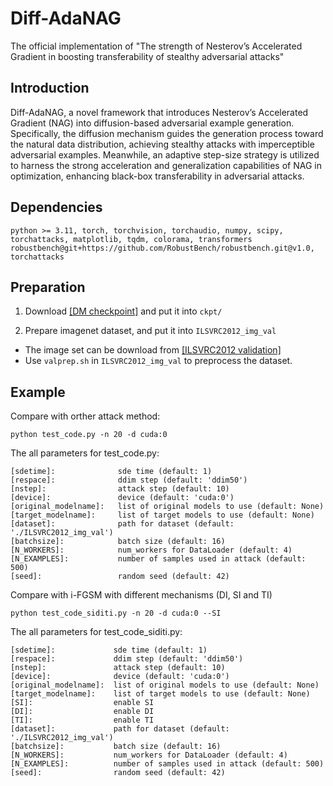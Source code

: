 # Diff-AdaNAG
The official implementation of "The strength of Nesterov’s Accelerated Gradient in boosting transferability of stealthy adversarial attacks"


## Introduction 
Diff-AdaNAG, a novel framework that introduces Nesterov’s Accelerated Gradient (NAG) into diffusion-based adversarial example generation. Specifically, the diffusion mechanism guides the generation process toward the natural data distribution, achieving stealthy attacks with imperceptible adversarial examples. Meanwhile, an adaptive step-size strategy is utilized to harness the strong acceleration and
generalization capabilities of NAG in optimization, enhancing black-box transferability in adversarial attacks.

## Dependencies
```
python >= 3.11, torch, torchvision, torchaudio, numpy, scipy, torchattacks, matplotlib, tqdm, colorama, transformers robustbench@git+https://github.com/RobustBench/robustbench.git@v1.0, torchattacks
```

## Preparation

1. Download [[DM checkpoint]](https://openaipublic.blob.core.windows.net/diffusion/jul-2021/256x256_diffusion_uncond.pt) and put it into `ckpt/`

2. Prepare imagenet dataset, and put it into `ILSVRC2012_img_val`
- The image set can be download from [[ILSVRC2012 validation]](https://image-net.org/challenges/LSVRC/2012/index.php)
- Use `valprep.sh` in `ILSVRC2012_img_val` to preprocess the dataset.

## Example 
Compare with orther attack method:
```
python test_code.py -n 20 -d cuda:0
```
The all parameters for test_code.py:
```
[sdetime]:              sde time (default: 1)
[respace]:              ddim step (default: 'ddim50')
[nstep]:                attack step (default: 10)
[device]:               device (default: 'cuda:0')
[original_modelname]:   list of original models to use (default: None)
[target_modelname]:     list of target models to use (default: None)
[dataset]:              path for dataset (default: './ILSVRC2012_img_val')
[batchsize]:            batch size (default: 16)
[N_WORKERS]:            num_workers for DataLoader (default: 4)
[N_EXAMPLES]:           number of samples used in attack (default: 500)
[seed]:                 random seed (default: 42)
```

Compare with i-FGSM with different mechanisms (DI, SI and TI)
```
python test_code_siditi.py -n 20 -d cuda:0 --SI
```
The all parameters for test_code_siditi.py:
```
[sdetime]:             sde time (default: 1)
[respace]:             ddim step (default: 'ddim50')
[nstep]:               attack step (default: 10)
[device]:              device (default: 'cuda:0')
[original_modelname]:  list of original models to use (default: None)
[target_modelname]:    list of target models to use (default: None)
[SI]:                  enable SI
[DI]:                  enable DI
[TI]:                  enable TI
[dataset]:             path for dataset (default: './ILSVRC2012_img_val')
[batchsize]:           batch size (default: 16)
[N_WORKERS]:           num_workers for DataLoader (default: 4)
[N_EXAMPLES]:          number of samples used in attack (default: 500)
[seed]:                random seed (default: 42)
```


